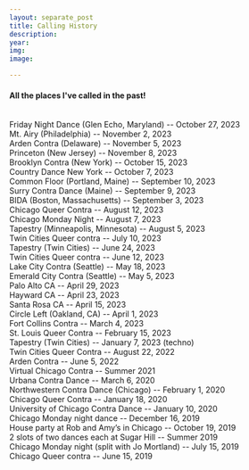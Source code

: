 ```yaml
---
layout: separate_post
title: Calling History
description:
year:
img:
image:

---
```



<h4 class="post-description">All the places I've called in the past!</h4>
<br/>
Friday Night Dance (Glen Echo, Maryland) -- October 27, 2023
<br/>
Mt. Airy (Philadelphia) -- November 2, 2023
<br/>
Arden Contra (Delaware) -- November 5, 2023
<br/>
Princeton (New Jersey) -- November 8, 2023
<br/>
Brooklyn Contra (New York) -- October 15, 2023
<br/>
Country Dance New York -- October 7, 2023
<br/>
Common Floor (Portland, Maine) -- September 10, 2023
<br/>
Surry Contra Dance (Maine) -- September 9, 2023
<br/>
BIDA (Boston, Massachusetts) -- September 3, 2023
<br/>
Chicago Queer Contra -- August 12, 2023
<br/>
Chicago Monday Night -- August 7, 2023
<br/>
Tapestry (Minneapolis, Minnesota) -- August 5, 2023
<br/>
Twin Cities Queer contra -- July 10, 2023
<br/>
Tapestry (Twin Cities) -- June 24, 2023
<br/>
Twin Cities Queer contra -- June 12, 2023
<br/>
Lake City Contra (Seattle) -- May 18, 2023
<br/>
Emerald City Contra (Seattle) -- May 5, 2023
<br/>
Palo Alto CA -- April 29, 2023
<br/>
Hayward CA -- April 23, 2023
<br/>
Santa Rosa CA -- April 15, 2023
<br/>
Circle Left (Oakland, CA) -- April 1, 2023
<br/>
Fort Collins Contra -- March 4, 2023
<br/>
St. Louis Queer Contra -- February 15, 2023
<br/>
Tapestry (Twin Cities) -- January 7, 2023 (techno)
<br/>
Twin Cities Queer Contra -- August 22, 2022
<br/>
Arden Contra -- June 5, 2022
<br/>
Virtual Chicago Contra -- Summer 2021
<br/>
Urbana Contra Dance -- March 6, 2020
<br/>
Northwestern Contra Dance (Chicago) -- February 1, 2020
<br/>
Chicago Queer Contra -- January 18, 2020
<br/>
University of Chicago Contra Dance -- January 10, 2020
<br/>
Chicago Monday night dance -- December 16, 2019
<br/>
House party at Rob and Amy’s in Chicago -- October 19, 2019
<br/>
2 slots of two dances each at Sugar Hill -- Summer 2019
<br/>
Chicago Monday night (split with Jo Mortland) -- July 15, 2019
<br/>
Chicago Queer contra -- June 15, 2019
